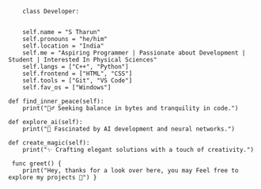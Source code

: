 
        
        
        class Developer:  
        
        
        self.name = "S Tharun"
        self.pronouns = "he/him"
        self.location = "India"
        self.me = "Aspiring Programmer | Passionate about Development | Student | Interested In Physical Sciences"
        self.langs = ["C++", "Python"]
        self.frontend = ["HTML", "CSS"]
        self.tools = ["Git", "VS Code"]
        self.fav_os = ["Windows"]

    def find_inner_peace(self):
        print("🧘‍♂️ Seeking balance in bytes and tranquility in code.")

    def explore_ai(self):
        print("🤖 Fascinated by AI development and neural networks.")

    def create_magic(self):
        print("✨ Crafting elegant solutions with a touch of creativity.")

     func greet() {
        print("Hey, thanks for a look over here, you may Feel free to explore my projects 🚀") } 

